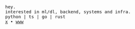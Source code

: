 <samp>hey.</samp>  
<samp>interested in ml/dl, backend, systems and infra.</samp>  
<samp>python | ts | go | rust</samp>  
<samp>[x](https://x.com/axrshz) • [www](https://axrshz.bearblog.dev/)</samp>
